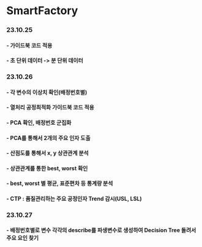 # SmartFactory
### 23.10.25 
#### - 가이드북 코드 적용
#### - 초 단위 데이터 -> 분 단위 데이터 

### 23.10.26
#### - 각 변수의 이상치 확인(배정번호별)
#### - 열처리 공정최적화 가이드북 코드 적용
#### - PCA 확인, 배정번호 군집화
####   - PCA를 통해서 2개의 주요 인자 도출
####   - 산점도를 통해서 x, y 상관관계 분석
####   - 상관관계를 통한 best, worst 확인
####   - best, worst 별 평균, 표준편차 등 통계량 분석
####   - CTP : 품질관리하는 주요 공정인자 Trend 감시(USL, LSL)

### 23.10.27
#### - 배정번호별로 변수 각각의 describe를 파생변수로 생성하여 Decision Tree 돌려서 주요 요인 찾기